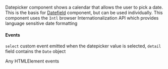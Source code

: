 Datepicker component shows a calendar that allows the user to pick a date. This is the basis for <a href='/datepicker/datefield'>Datefield</a> component, but can be used individually. This component uses the `Intl` browser Internationalization API which provides language sensitive date formatting

#### Events

`select` custom event emitted when the datepicker value is selected, `detail` field contains the `Date` object

Any HTMLElement events
